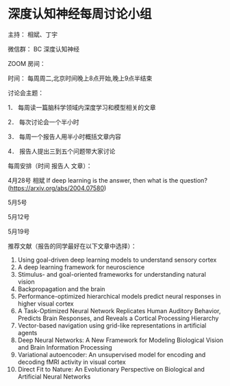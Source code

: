 # 深度认知神经每周讨论小组

主持： 相斌、丁宇

微信群： BC 深度认知神经

ZOOM 房间：

时间： 每周周二,北京时间晚上8点开始,晚上9点半结束	

讨论会主题：

1．	每周读一篇脑科学领域内深度学习和模型相关的文章

2．	每次讨论会一个半小时

3．	每周一个报告人用半小时概括文章内容

4．	报告人提出三到五个问题带大家讨论


每周安排（时间 报告人	文章）：

4月28号	相斌 	If deep learning is the answer, then what is the question? (https://arxiv.org/abs/2004.07580)

5月5号	

5月12号	

5月19号	


推荐文献（报告的同学最好在以下文章中选择）：
1.	Using goal-driven deep learning models to understand sensory cortex
2.	A deep learning framework for neuroscience
3.	Stimulus- and goal-oriented frameworks for understanding natural vision
4.	Backpropagation and the brain
5.	Performance-optimized hierarchical models predict neural responses in higher visual cortex
6.	A Task-Optimized Neural Network Replicates Human Auditory Behavior, Predicts Brain Responses, and Reveals a Cortical Processing Hierarchy
7.	Vector-based navigation using grid-like representations in artificial agents
8.	Deep Neural Networks: A New Framework for Modeling Biological Vision and Brain Information Processing
9.	Variational autoencoder: An unsupervised model for encoding and decoding fMRI activity in visual cortex
10.	Direct Fit to Nature: An Evolutionary Perspective on Biological and Artificial Neural Networks

